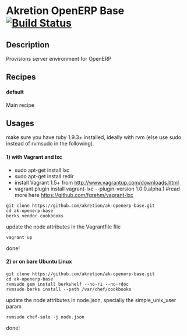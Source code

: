 # <a name="title"></a> Akretion OpenERP Base [![Build Status](https://secure.travis-ci.org/akretion/ak-openerp-base.png?branch=master)](http://travis-ci.org/akretion/ak-openerp-base)

## <a name="description"></a> Description

Provisions server environment for OpenERP

## Recipes

#### default

Main recipe


## Usages

make sure you have ruby 1.9.3+ installed, ideally with rvm (else use sudo instead of rvmsudo in the following).

#### 1) with Vagrant and lxc

* sudo apt-get install lxc
* sudo apt-get install redir
* install Vagrant 1.5+ from http://www.vagrantup.com/downloads.html
* vagrant plugin install vagrant-lxc --plugin-version 1.0.0.alpha.1  #read more here https://github.com/fgrehm/vagrant-lxc

```
git clone https://github.com/akretion/ak-openerp-base.git
cd ak-openerp-base
berks vendor cookbooks
```

update the node attributes in the Vagrantfile file

```
vagrant up
```

done!

#### 2) or on bare Ubuntu Linux

    git clone https://github.com/akretion/ak-openerp-base.git
    cd ak-openerp-base
    rvmsudo gem install berkshelf --no-ri --no-rdoc
    rvmsudo berks install --path /var/chef/cookbooks

update the node attributes in node.json, specially the simple_unix_user param

    rvmsudo chef-solo -j node.json

done!
